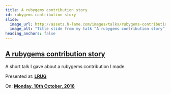 ```yaml
---
title: A rubygems contribution story
id: rubygems-contribution-story
slide:
  image_url: http://assets.h-lame.com/images/talks/rubygems-contribution/slides/001.png
  image_alt: "Title slide from my talk “A rubygems contribution story”, text: A rubygems contribution story, Murray Steele, Unboxed, @hlame"
heading_anchors: false
---
```

## [A rubygems contribution story](/talks/rubygems-contribution/)

A short talk I gave about a rubygems contribution I made.

Presented at: **[LRUG](http://lrug.org/)**

On: **[Monday, 10th October, 2016](http://lrug.org/meetings/2016/october/)**
